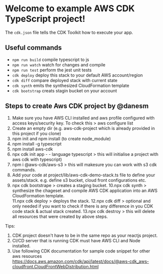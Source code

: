 # Welcome to example AWS CDK TypeScript project!


The `cdk.json` file tells the CDK Toolkit how to execute your app.

## Useful commands

 * `npm run build`   compile typescript to js
 * `npm run watch`   watch for changes and compile
 * `npm run test`    perform the jest unit tests
 * `cdk deploy`      deploy this stack to your default AWS account/region
 * `cdk diff`        compare deployed stack with current state
 * `cdk synth`       emits the synthesized CloudFormation template
 * `cdk bootstrap`   creats stagin bucket on your account 



## Steps to create Aws CDK project by @danesm

1. Make sure you have AWS CLI installed and aws profile configured with access keys/security key. To check this > aws configure list
2. Create an empty dir (e.g. aws-cdk-project which is already provided in this project if you clone) 
3. npm init and npm install (to create node_module)
4. npm install -g typescript 
5. npm install aws-cdk  
6. npx cdk init app - - language typescript  > this will initialise a project with aws cdk with typescript)
7. npm i @aws-cdk/aws-s3  > this will makesure you can work with s3 cdk commands.
8. Add your code at project/lib/aws-cdk-demo-stack.ts file to define your assets/stack. e.g. define s3 bucket, cloud front configurations etc.
9. npx cdk bootstrape  >  creates a staging bucket. 
10.npx cdk synth       >  synthesize the chageset and compile AWS CDK application into an AWS CloudFormation template.  
11.npx cdk deploy      >  deploys the stack. 
12.npx cdk diff        >  optional and only needed if you want to check if there is any difference in you CDK code stack & actual stack created.
13.npx cdk destroy     >  this will delete all resources that were created by above steps.

Tips: 

1. CDK project doesn't have to be in the same repo as your reactjs project. 
2. CI/CD server that is running CDK must have AWS CLI and Node installed. 
3. Use following CDK documentation for sample code snippet for other aws resources https://docs.aws.amazon.com/cdk/api/latest/docs/@aws-cdk_aws-cloudfront.CloudFrontWebDistribution.html
  


